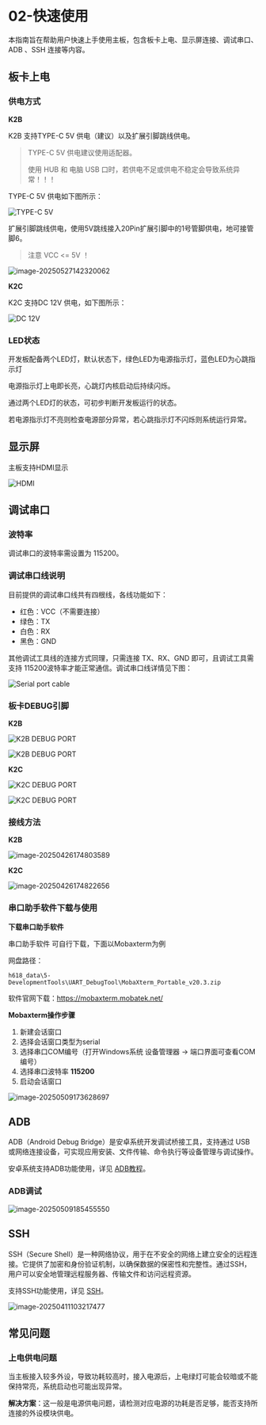 # 02-快速使用

本指南旨在帮助用户快速上手使用主板，包含板卡上电、显示屏连接、调试串口、ADB 、SSH 连接等内容。



## 板卡上电

### 供电方式

**K2B**

K2B 支持TYPE-C 5V 供电（建议）以及扩展引脚跳线供电。

> TYPE-C 5V 供电建议使用适配器。
>
> 使用 HUB 和 电脑 USB 口时，若供电不足或供电不稳定会导致系统异常！！！

TYPE-C 5V 供电如下图所示：


![TYPE-C 5V](http://tanzhtanzh.oss-cn-shenzhen.aliyuncs.com/img/image-20250426165041732.png)

扩展引脚跳线供电，使用5V跳线接入20Pin扩展引脚中的1号管脚供电，地可接管脚6。

> 注意 VCC <= 5V ！

![image-20250527142320062](http://tanzhtanzh.oss-cn-shenzhen.aliyuncs.com/img/image-20250527142320062.png)

**K2C**

K2C 支持DC 12V 供电，如下图所示：

![DC 12V](http://tanzhtanzh.oss-cn-shenzhen.aliyuncs.com/img/image-20250426165015167.png)

### LED状态

开发板配备两个LED灯，默认状态下，绿色LED为电源指示灯，蓝色LED为心跳指示灯

电源指示灯上电即长亮，心跳灯内核启动后持续闪烁。

通过两个LED灯的状态，可初步判断开发板运行的状态。

若电源指示灯不亮则检查电源部分异常，若心跳指示灯不闪烁则系统运行异常。



## 显示屏

主板支持HDMI显示

![HDMI](http://tanzhtanzh.oss-cn-shenzhen.aliyuncs.com/img/image-20250426171612371.png)



## 调试串口

### 波特率

调试串口的波特率需设置为 115200。

### 调试串口线说明

目前提供的调试串口线共有四根线，各线功能如下：

- 红色：VCC（不需要连接）
- 绿色：TX
- 白色：RX
- 黑色：GND

其他调试工具线的连接方式同理，只需连接 TX、RX、GND 即可，且调试工具需支持 115200波特率才能正常通信。调试串口线详情见下图：

![Serial port cable](http://tanzhtanzh.oss-cn-shenzhen.aliyuncs.com/img/image-20241231145656021.png)

### 板卡DEBUG引脚

**K2B**

![K2B DEBUG PORT](http://tanzhtanzh.oss-cn-shenzhen.aliyuncs.com/img/image-20250426173419507.png)

![K2B DEBUG PORT](http://tanzhtanzh.oss-cn-shenzhen.aliyuncs.com/img/image-20250426173855683.png)

**K2C**

![K2C DEBUG PORT](http://tanzhtanzh.oss-cn-shenzhen.aliyuncs.com/img/image-20250426173450995.png)

![K2C DEBUG PORT](http://tanzhtanzh.oss-cn-shenzhen.aliyuncs.com/img/image-20250426173834282.png)

### 接线方法

**K2B**

![image-20250426174803589](http://tanzhtanzh.oss-cn-shenzhen.aliyuncs.com/img/image-20250426174803589.png)



**K2C**

![image-20250426174822656](http://tanzhtanzh.oss-cn-shenzhen.aliyuncs.com/img/image-20250426174822656.png)



### 串口助手软件下载与使用

**下载串口助手软件**

串口助手软件 可自行下载，下面以Mobaxterm为例

网盘路径：

``` 
h618_data\5-DevelopmentTools\UART_DebugTool\MobaXterm_Portable_v20.3.zip
```

软件官网下载：https://mobaxterm.mobatek.net/



**Mobaxterm操作步骤**

1. 新建会话窗口
2. 选择会话窗口类型为serial
3. 选择串口COM编号（打开Windows系统 设备管理器 -> 端口界面可查看COM编号）
4. 选择串口波特率 **115200**
5. 启动会话窗口

![image-20250509173628697](http://tanzhtanzh.oss-cn-shenzhen.aliyuncs.com/img/image-20250509173628697.png)

## ADB

ADB（Android Debug Bridge）是安卓系统开发调试桥接工具，支持通过 USB 或网络连接设备，可实现应用安装、文件传输、命令执行等设备管理与调试操作。

安卓系统支持ADB功能使用，详见 [ADB教程](../../../common/zh/adb/ADB教程.md)。

### ADB调试

![image-20250509185455550](http://tanzhtanzh.oss-cn-shenzhen.aliyuncs.com/img/image-20250509185455550.png)

## SSH

SSH（Secure Shell）是一种网络协议，用于在不安全的网络上建立安全的远程连接。它提供了加密和身份验证机制，以确保数据的保密性和完整性。通过SSH，用户可以安全地管理远程服务器、传输文件和访问远程资源。

支持SSH功能使用，详见 [SSH](../../../common/zh/linux/SSH.md)。

![image-20250411103217477](http://tanzhtanzh.oss-cn-shenzhen.aliyuncs.com/img/image-20250411103217477.png)



## 常见问题

### 上电供电问题

当主板接入较多外设，导致功耗较高时，接入电源后，上电绿灯可能会较暗或不能保持常亮，系统启动也可能出现异常。

**解决方案**：这一般是电源供电问题，请检测对应电源的功耗是否足够，能否支持所连接的外设模块供电。

